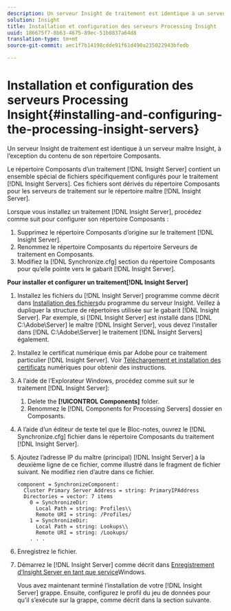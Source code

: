 ```yaml
---
description: Un serveur Insight de traitement est identique à un serveur maître Insight, à l’exception du contenu de son répertoire Composants.
solution: Insight
title: Installation et configuration des serveurs Processing Insight
uuid: 186675f7-8b63-4675-89ec-51b0837a64d8
translation-type: tm+mt
source-git-commit: aec1f7b14198cdde91f61d490a235022943bfedb

---
```



# Installation et configuration des serveurs Processing Insight{#installing-and-configuring-the-processing-insight-servers}

Un serveur Insight de traitement est identique à un serveur maître Insight, à l’exception du contenu de son répertoire Composants.

Le répertoire Composants d’un traitement [!DNL Insight Server] contient un ensemble spécial de fichiers spécifiquement configurés pour le traitement [!DNL Insight Servers]. Ces fichiers sont dérivés du répertoire Composants pour les serveurs de traitement sur le répertoire maître [!DNL Insight Server].

Lorsque vous installez un traitement [!DNL Insight Server], procédez comme suit pour configurer son répertoire Composants :

1. Supprimez le répertoire Composants d’origine sur le traitement [!DNL Insight Server].
1. Renommez le répertoire Composants du répertoire Serveurs de traitement en Composants.
1. Modifiez la [!DNL Synchronize.cfg] section du répertoire Composants pour qu’elle pointe vers le gabarit [!DNL Insight Server].

**Pour installer et configurer un traitement[!DNL Insight Server]**

1. Installez les fichiers du [!DNL Insight Server] programme comme décrit dans [Installation des fichiers](../../../../../../home/c-inst-svr/c-install-ins-svr/t-install-proc-inst-svr-dpu/t-install-prgm-files.md#task-1e6251fd39714186baa40d38f23d0088)du programme du serveur Insight. Veillez à dupliquer la structure de répertoires utilisée sur le gabarit [!DNL Insight Server]. Par exemple, si [!DNL Insight Server] est installé dans [!DNL C:\Adobe\Server] le maître [!DNL Insight Server], vous devez l’installer dans [!DNL C:\Adobe\Server] le traitement [!DNL Insight Servers] également.
1. Installez le certificat numérique émis par Adobe pour ce traitement particulier [!DNL Insight Server]. Voir [Téléchargement et installation des certificats](../../../../../../home/c-inst-svr/c-install-ins-svr/t-install-proc-inst-svr-dpu/c-dnld-dgtl-cert/c-dnld-dgtl-cert.md#concept-4f79c240492f4e52b6375b4b3bbefa17) numériques pour obtenir des instructions.
1. A l’aide de l’Explorateur Windows, procédez comme suit sur le traitement [!DNL Insight Server]:

   1. Delete the **[!UICONTROL Components]** folder.
   1. Renommez le [!DNL Components for Processing Servers] dossier en Composants.

1. A l’aide d’un éditeur de texte tel que le Bloc-notes, ouvrez le [!DNL Synchronize.cfg] fichier dans le répertoire Composants du traitement [!DNL Insight Server].
1. Ajoutez l’adresse IP du maître (principal) [!DNL Insight Server] à la deuxième ligne de ce fichier, comme illustré dans le fragment de fichier suivant. Ne modifiez rien d’autre dans ce fichier.

   ```
   component = SynchronizeComponent:
     Cluster Primary Server Address = string: PrimaryIPAddress
     Directories = vector: 7 items
       0 = SynchronizeDir:
         Local Path = string: Profiles\\
         Remote URI = string: /Profiles/
       1 = SynchronizeDir:
         Local Path = string: Lookups\\
         Remote URI = string: /Lookups/
       . . .
   ```

1. Enregistrez le fichier.
1. Démarrez le [!DNL Insight Server] comme décrit dans [Enregistrement d’Insight Server en tant que service](../../../../../../home/c-inst-svr/c-install-ins-svr/t-install-proc-inst-svr-dpu/c-reg-wdws-svc.md#concept-f2c7aa891d544a2595aa01d0d796a540)Windows.

   Vous avez maintenant terminé l’installation de votre [!DNL Insight Server] grappe. Ensuite, configurez le profil du jeu de données pour qu’il s’exécute sur la grappe, comme décrit dans la section suivante.

